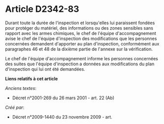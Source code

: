 # Article D2342-83

Durant toute la durée de l'inspection et lorsqu'elles lui paraissent fondées pour protéger du matériel, des informations ou
des zones sensibles sans rapport avec les armes chimiques, le chef de l'équipe d'accompagnement avise le chef de l'équipe
d'inspection des modifications que les personnes concernées demandent d'apporter au plan d'inspection, conformément aux
paragraphes 46 et 48 de la dixième partie de l'annexe sur la vérification.

Le chef de l'équipe d'accompagnement informe les personnes concernées des suites que l'équipe d'inspection a données aux
modifications du plan d'inspection qui lui ont été demandées.

**Liens relatifs à cet article**

_Anciens textes_:

  - Décret n°2001-269 du 26 mars 2001 - art. 22 (Ab)

_Créé par_:

  - Décret n°2009-1440 du 23 novembre 2009 - art.

